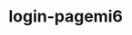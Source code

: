 # login-pagemi6
<!DOCTYPE html>
<html lang="en">
<head>
    <meta charset="UTF-8"/>
    <meta name="viewport" content="width=device-width, initial-scale=1.0"/>
    <meta http-equiv="X-UA-Compatible" content="ie=edge"/>
    <title>login page</title>
    <link rel="stylesheet" href="../css/loginp.css"/>
    <style>

        </style>
</head>
<body>
    <div class="bg-img">
        <form action="action_page.php" style="border:1px solid rgb(141, 223, 125)">
            <div class="container">
     <h1></h1>Welcome to  EDU </h1>
        <p>Stuckoverflow team</p>
    </h1>
    <div class="search-box">
     <input type="text" placeholder="Type or Ask your question"/>
    </div>
    <ul>
    <li>
        <a class="nav-btn-container" href="#">
            <img class="search-btn" src="images/search-icon.svg" alt="">
        </a>
    </li>

     </ul>

     <!--forms-->
    <form action="" method="get" class="form-example">
       <div class="form-example">
          <label for="email">Email address: </label>
          <input type="email" name="email" id="email" required>
        </div>

        <div class="form-example">
            <label for="password">Password</label>
          <input type="password" value="password" id="password" required>
        </div>
      </form>

      <p><h5>to start reading</h5></p>
      <p><h2>LOGIN</h2></p>
      <p><h5>Don't have an account? <em>Signup</em></h5></p>

            <nav class="href">
        
              <ol>
                   <li><a href="Home">Home</a></li>
                   <li><a href="About us">About us</a></li>
                   <li><a href="Login">Login</a></li>
                   <li><a href="Signup">Signup</a></li>
              </ol>
            </nav>
      
    </div>
    </form>
    </div>  
</body>
</html>
